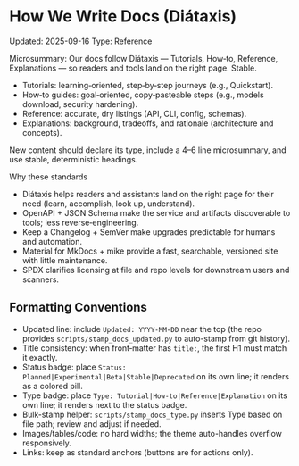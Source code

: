 # How We Write Docs (Diátaxis)
Updated: 2025-09-16
Type: Reference

Microsummary: Our docs follow Diátaxis — Tutorials, How‑to, Reference, Explanations — so readers and tools land on the right page. Stable.

- Tutorials: learning‑oriented, step‑by‑step journeys (e.g., Quickstart).
- How‑to guides: goal‑oriented, copy‑pasteable steps (e.g., models download, security hardening).
- Reference: accurate, dry listings (API, CLI, config, schemas).
- Explanations: background, tradeoffs, and rationale (architecture and concepts).

New content should declare its type, include a 4–6 line microsummary, and use stable, deterministic headings.

Why these standards
- Diátaxis helps readers and assistants land on the right page for their need (learn, accomplish, look up, understand).
- OpenAPI + JSON Schema make the service and artifacts discoverable to tools; less reverse‑engineering.
- Keep a Changelog + SemVer make upgrades predictable for humans and automation.
- Material for MkDocs + mike provide a fast, searchable, versioned site with little maintenance.
- SPDX clarifies licensing at file and repo levels for downstream users and scanners.

## Formatting Conventions

- Updated line: include `Updated: YYYY-MM-DD` near the top (the repo provides `scripts/stamp_docs_updated.py` to auto-stamp from git history).
- Title consistency: when front‑matter has `title:`, the first H1 must match it exactly.
- Status badge: place `Status: Planned|Experimental|Beta|Stable|Deprecated` on its own line; it renders as a colored pill.
- Type badge: place `Type: Tutorial|How‑to|Reference|Explanation` on its own line; it renders next to the status badge.
- Bulk-stamp helper: `scripts/stamp_docs_type.py` inserts Type based on file path; review and adjust if needed.
- Images/tables/code: no hard widths; the theme auto-handles overflow responsively.
- Links: keep as standard anchors (buttons are for actions only).
